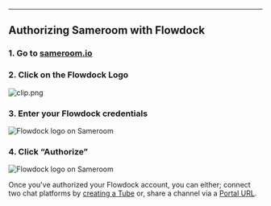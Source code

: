 ---

## Authorizing Sameroom with Flowdock


### 1. Go to <a href="https://sameroom.io" target="_blank">sameroom.io</a>

### 2. Click on the Flowdock Logo
![clip.png](https://in.kato.im/b450e18e6de4847cc19396187d655a94b4a7bb5f6c417d0f7ba124d942f6738d/Sameroom-Select-Platform-_0000_Flowdock.png)

### 3. Enter your Flowdock credentials
![Flowdock logo on Sameroom](https://in.kato.im/d5aeee26876054e3a6090772f31c5da54bb53ce048a82cb33d0427c263b587c9/Sameroom%20Login%20to%20Flowdock%20copy.png)

### 4. Click “Authorize”
![Flowdock logo on Sameroom](https://in.kato.im/821960fbc57b72cc9d012b9a2bd0413203c032ad2b7dbd77fbaad5e5948ab/Sameroom%20Authorize%20Flowdock%20copy.png)


Once you've authorized your Flowdock account, you can either; connect two chat platforms by [creating a Tube](/getting-started/en/tube/flowdock) or, share a channel via a [Portal URL](/getting-started/en/portal/flowdock).
